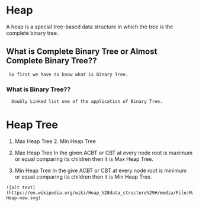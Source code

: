 # Heap
  A heap is a special tree-based data structure in which the tree is the complete binary tree.
  
  ## What is Complete Binary Tree or Almost Complete Binary Tree??
     So first we have to know what is Binary Tree.
     
  ### What is Binary Tree??
      
      Doubly Linked list one of the application of Binary Tree.
  
 # Heap Tree
   1. Max Heap Tree 2. Min Heap Tree

  1. Max Heap Tree
     In the given ACBT or CBT at every node root is maximum or equal comparing its children then it is Max Heap Tree.
     
  2. Min Heap Tree
     In the give ACBT or CBT at every node root is minimum or equal comparing its children then it is Min Heap Tree.
    
    ![alt text](https://en.wikipedia.org/wiki/Heap_%28data_structure%29#/media/File:Max-Heap-new.svg)
